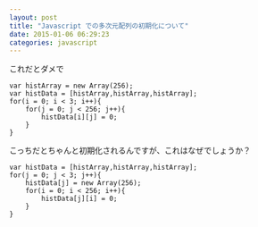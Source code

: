 ```yaml
---
layout: post
title: "Javascript での多次元配列の初期化について"
date: 2015-01-06 06:29:23
categories: javascript
---
```

<p>これだとダメで</p>

<pre><code>var histArray = new Array(256);
var histData = [histArray,histArray,histArray];
for(i = 0; i &lt; 3; i++){
    for(j = 0; j &lt; 256; j++){
        histData[i][j] = 0;
    }
}
</code></pre>

<p>こっちだとちゃんと初期化されるんですが、これはなぜでしょうか？</p>

<pre><code>var histData = [histArray,histArray,histArray];
for(j = 0; j &lt; 3; j++){
    histData[j] = new Array(256);
    for(i = 0; i &lt; 256; i++){
        histData[j][i] = 0;
    }
}
</code></pre>
